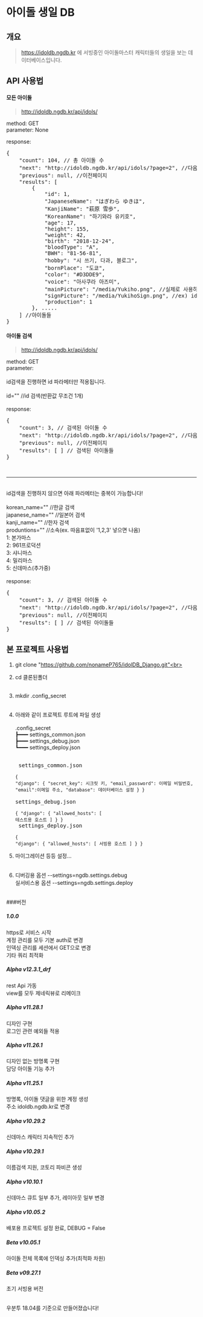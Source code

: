 # 아이돌 생일 DB

## 개요

> https://idoldb.ngdb.kr 에 서빙중인 아이돌마스터 캐릭터들의 생일을 보는 데이터베이스입니다.

## API 사용법

#### 모든 아이돌
>http://idoldb.ngdb.kr/api/idols/

method: GET<br>
parameter: None

response:
<pre>
{
    "count": 104, // 총 아이돌 수
    "next": "http://idoldb.ngdb.kr/api/idols/?page=2", //다음페이지
    "previous": null, //이전페이지
    "results": [
        {
            "id": 1,
            "JapaneseName": "はぎわら ゆきほ",
            "KanjiName": "萩原 雪歩",
            "KoreanName": "하기와라 유키호",
            "age": 17,
            "height": 155,
            "weight": 42,
            "birth": "2018-12-24",
            "bloodType": "A",
            "BWH": "81-56-81",
            "hobby": "시 쓰기, 다과, 블로그",
            "bornPlace": "도쿄",
            "color": "#D3DDE9",
            "voice": "아사쿠라 아즈미",
            "mainPicture": "/media/Yukiho.png", //실제로 사용하시려면 media 대신 static을 쓰시고 url에 넣으세요
            "signPicture": "/media/YukihoSign.png", //ex) idoldb.ngdb.kr/static/Yukiho.png
            "production": 1
        }, .....
    ] //아이돌들
}
</pre>

#### 아이돌 검색
>http://idoldb.ngdb.kr/api/idols/

method: GET<br>
parameter:<br><br>
id검색을 진행하면 id 파라메터만 적용됩니다.<br><br>
id="" //id 검색(반환값 무조건 1개)<br><br>
response:
<pre>
{
    "count": 3, // 검색된 아이돌 수
    "next": "http://idoldb.ngdb.kr/api/idols/?page=2", //다음페이지
    "previous": null, //이전페이지
    "results": [ ] // 검색된 아이돌들 
}
</pre>
<br>
<hr><br>
id검색을 진행하지 않으면 아래 파라메터는 중복이 가능합니다!
<br><br>
korean_name="" //한글 검색<br>
japanese_name="" //일본어 검색<br>
kanji_name="" //한자 검색<br>
produntions="" //소속(ex. 따음표없이 '1,2,3' 넣으면 나옴)<br>
1: 본가마스<br>
2: 961프로덕션<br>
3: 샤니마스<br>
4: 밀리마스<br>
5: 신데마스(추가중)<br><br>
response:
<pre>
{
    "count": 3, // 검색된 아이돌 수
    "next": "http://idoldb.ngdb.kr/api/idols/?page=2", //다음페이지
    "previous": null, //이전페이지
    "results": [ ] // 검색된 아이돌들 
}
</pre>


## 본 프로젝트 사용법

1. git clone "https://github.com/nonameP765/idolDB_Django.git"<br><br>
2. cd 클론된폴더<br><br>
3. mkdir .config_secret<br><br>
4. 아래와 같이 프로젝트 루트에 파일 생성<br><br>
 .config_secret<br>
┣━━━ settings_common.json<br>
┣━━━ settings_debug.json<br>
┗━━━ settings_deploy.json<br><br><pre>
settings_common.json<br><br><code>{
  "django": {
    "secret_key": 시크릿 키,
    "email_password": 이메일 비밀번호,
    "email":이메일 주소,
    "database": 데이터베이스 설정
  }
}
</code><br>
settings_debug.json<br><br><code>{
  "django": {
    "allowed_hosts": [
      테스트용 호스트
    ]
  }
}
</code><br>
settings_deploy.json<br><br><code>{
  "django": {
    "allowed_hosts": [
      서빙용 호스트
    ]
  }
}</code></pre>

5. 마이그레이션 등등 설정...<br><br>
6. 디버깅용 옵션 --settings=ngdb.settings.debug <br>
실서비스용 옵션 --settings=ngdb.settings.deploy
<br><br>

###버전
<h5>1.0.0</h5>
https로 서비스 시작<br>
계정 관리를 모두 기본 auth로 변경<br>
인덱싱 관리를 세션에서 GET으로 변경<br>
기타 쿼리 최적화
<h5>Alpha v12.3.1_drf</h5>
rest Api 가동<br>
view를 모두 제네릭뷰로 리메이크
<h5>Alpha v11.28.1</h5>
디자인 구현<br>
로그인 관련 예외들 적용
<h5>Alpha v11.26.1</h5>
디자인 없는 방명록 구현<br>
담당 아이돌 기능 추가
<h5>Alpha v11.25.1</h5>
방명록, 아이돌 댓글을 위한 계정 생성<br>
주소 idoldb.ngdb.kr로 변경
<h5>Alpha v10.29.2</h5>
신데마스 캐릭터 지속적인 추가
<h5>Alpha v10.29.1</h5>
이름검색 지원, 코토리 파비콘 생성
<h5>Alpha v10.10.1</h5>
신데마스 큐트 일부 추가, 레이아웃 일부 변경
<h5>Alpha v10.05.2</h5>
배포용 프로젝트 설정 완료, DEBUG = False
<h5>Beta v10.05.1</h5>
아이돌 전체 목록에 인덱싱 추가(최적화 차원)
<h5>Beta v09.27.1</h5>
초기 서빙용 버전
<br><br>

우분투 18.04를 기준으로 만들어졌습니다!